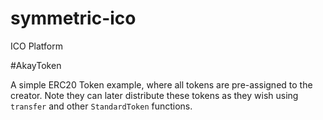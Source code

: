 # symmetric-ico
ICO Platform

#AkayToken

A simple ERC20 Token example, where all tokens are pre-assigned to the creator.
Note they can later distribute these tokens as they wish using `transfer` and other
`StandardToken` functions.